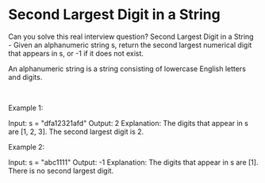 # Second Largest Digit in a String

Can you solve this real interview question? Second Largest Digit in a String - Given an alphanumeric string s, return the second largest numerical digit that appears in s, or -1 if it does not exist.

An alphanumeric string is a string consisting of lowercase English letters and digits.

 

Example 1:


Input: s = "dfa12321afd"
Output: 2
Explanation: The digits that appear in s are [1, 2, 3]. The second largest digit is 2.


Example 2:


Input: s = "abc1111"
Output: -1
Explanation: The digits that appear in s are [1]. There is no second largest digit.